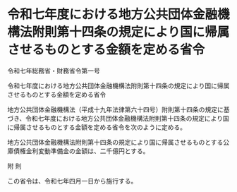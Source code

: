 # 令和七年度における地方公共団体金融機構法附則第十四条の規定により国に帰属させるものとする金額を定める省令

令和七年総務省・財務省令第一号

令和七年度における地方公共団体金融機構法附則第十四条の規定により国に帰属させるものとする金額を定める省令

地方公共団体金融機構法（平成十九年法律第六十四号）附則第十四条の規定に基づき、令和七年度における地方公共団体金融機構法附則第十四条の規定により国に帰属させるものとする金額を定める省令を次のように定める。

地方公共団体金融機構法附則第十四条の規定により国に帰属させるものとする公庫債権金利変動準備金の金額は、二千億円とする。

附 則

この省令は、令和七年四月一日から施行する。
